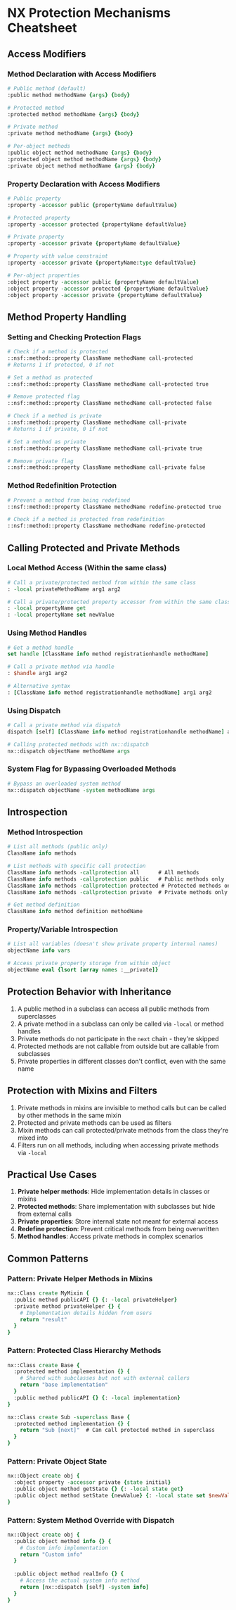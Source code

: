 # NX Protection Mechanisms Cheatsheet

## Access Modifiers

### Method Declaration with Access Modifiers

```tcl
# Public method (default)
:public method methodName {args} {body}

# Protected method
:protected method methodName {args} {body}

# Private method
:private method methodName {args} {body}

# Per-object methods
:public object method methodName {args} {body}
:protected object method methodName {args} {body}
:private object method methodName {args} {body}
```

### Property Declaration with Access Modifiers

```tcl
# Public property
:property -accessor public {propertyName defaultValue}

# Protected property
:property -accessor protected {propertyName defaultValue}

# Private property 
:property -accessor private {propertyName defaultValue}

# Property with value constraint
:property -accessor private {propertyName:type defaultValue}

# Per-object properties
:object property -accessor public {propertyName defaultValue}
:object property -accessor protected {propertyName defaultValue}
:object property -accessor private {propertyName defaultValue}
```

## Method Property Handling

### Setting and Checking Protection Flags

```tcl
# Check if a method is protected
::nsf::method::property ClassName methodName call-protected
# Returns 1 if protected, 0 if not

# Set a method as protected
::nsf::method::property ClassName methodName call-protected true

# Remove protected flag
::nsf::method::property ClassName methodName call-protected false

# Check if a method is private
::nsf::method::property ClassName methodName call-private
# Returns 1 if private, 0 if not

# Set a method as private
::nsf::method::property ClassName methodName call-private true

# Remove private flag
::nsf::method::property ClassName methodName call-private false
```

### Method Redefinition Protection

```tcl
# Prevent a method from being redefined
::nsf::method::property ClassName methodName redefine-protected true

# Check if a method is protected from redefinition
::nsf::method::property ClassName methodName redefine-protected
```

## Calling Protected and Private Methods

### Local Method Access (Within the same class)

```tcl
# Call a private/protected method from within the same class
: -local privateMethodName arg1 arg2

# Call a private/protected property accessor from within the same class
: -local propertyName get
: -local propertyName set newValue
```

### Using Method Handles

```tcl
# Get a method handle
set handle [ClassName info method registrationhandle methodName]

# Call a private method via handle
: $handle arg1 arg2

# Alternative syntax
: [ClassName info method registrationhandle methodName] arg1 arg2
```

### Using Dispatch

```tcl
# Call a private method via dispatch 
dispatch [self] [ClassName info method registrationhandle methodName] arg1 arg2

# Calling protected methods with nx::dispatch
nx::dispatch objectName methodName args
```

### System Flag for Bypassing Overloaded Methods

```tcl
# Bypass an overloaded system method
nx::dispatch objectName -system methodName args
```

## Introspection

### Method Introspection

```tcl
# List all methods (public only)
ClassName info methods

# List methods with specific call protection
ClassName info methods -callprotection all      # All methods
ClassName info methods -callprotection public   # Public methods only
ClassName info methods -callprotection protected # Protected methods only
ClassName info methods -callprotection private  # Private methods only

# Get method definition
ClassName info method definition methodName
```

### Property/Variable Introspection

```tcl
# List all variables (doesn't show private property internal names)
objectName info vars

# Access private property storage from within object
objectName eval {lsort [array names :__private]}
```

## Protection Behavior with Inheritance

1. A public method in a subclass can access all public methods from superclasses
2. A private method in a subclass can only be called via `-local` or method handles
3. Private methods do not participate in the `next` chain - they're skipped
4. Protected methods are not callable from outside but are callable from subclasses
5. Private properties in different classes don't conflict, even with the same name

## Protection with Mixins and Filters

1. Private methods in mixins are invisible to method calls but can be called by other methods in the same mixin
2. Protected and private methods can be used as filters
3. Mixin methods can call protected/private methods from the class they're mixed into
4. Filters run on all methods, including when accessing private methods via `-local`

## Practical Use Cases

1. **Private helper methods**: Hide implementation details in classes or mixins
2. **Protected methods**: Share implementation with subclasses but hide from external calls
3. **Private properties**: Store internal state not meant for external access
4. **Redefine protection**: Prevent critical methods from being overwritten
5. **Method handles**: Access private methods in complex scenarios

## Common Patterns

### Pattern: Private Helper Methods in Mixins

```tcl
nx::Class create MyMixin {
  :public method publicAPI {} {: -local privateHelper}
  :private method privateHelper {} {
    # Implementation details hidden from users
    return "result"
  }
}
```

### Pattern: Protected Class Hierarchy Methods

```tcl
nx::Class create Base {
  :protected method implementation {} {
    # Shared with subclasses but not with external callers
    return "base implementation"
  }
  :public method publicAPI {} {: -local implementation}
}

nx::Class create Sub -superclass Base {
  :protected method implementation {} {
    return "Sub [next]"  # Can call protected method in superclass
  }
}
```

### Pattern: Private Object State

```tcl
nx::Object create obj {
  :object property -accessor private {state initial}
  :public object method getState {} {: -local state get}
  :public object method setState {newValue} {: -local state set $newValue}
}
```

### Pattern: System Method Override with Dispatch

```tcl
nx::Object create obj {
  :public object method info {} {
    # Custom info implementation
    return "Custom info"
  }
  
  :public object method realInfo {} {
    # Access the actual system info method
    return [nx::dispatch [self] -system info]
  }
}
``` 